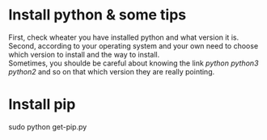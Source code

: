 # Install python & some tips
First, check wheater you have installed python and what version it is.<br/>
Second, according to your operating system and your own need to choose which version to install and the way to install.<br/>
Sometimes, you shoulde be careful about knowing the link *python* *python3* *python2* and so on that which version they are really pointing.<br/>
# Install pip
sudo python get-pip.py

